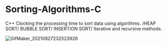 


# Sorting-Algorithms-C
C++  Clocking the processing time to sort data using algorithms. /HEAP SORT/ BUBBLE SORT/ INSERTION SORT/ Iterative and recursive methods.

![GifMaker_20210827232523926](https://user-images.githubusercontent.com/57880227/131204900-94141e89-f32e-4a42-a8fc-979e0ded6ddd.gif)



